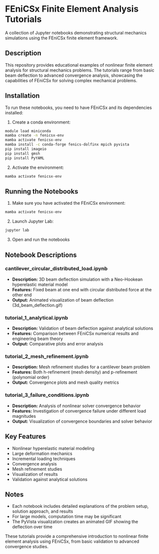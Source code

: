 # FEniCSx Finite Element Analysis Tutorials

A collection of Jupyter notebooks demonstrating structural mechanics simulations using the FEniCSx finite element framework.

## Description

This repository provides educational examples of nonlinear finite element analysis for structural mechanics problems. The tutorials range from basic beam deflection to advanced convergence analysis, showcasing the capabilities of FEniCSx for solving complex mechanical problems.

## Installation

To run these notebooks, you need to have FEniCSx and its dependencies installed:

1. Create a conda environment:
```bash
module load miniconda
mamba create -n fenicsx-env
mamba activate fenicsx-env
mamba install -c conda-forge fenics-dolfinx mpich pyvista
pip install imageio
pip install gmsh
pip install PyYAML
```

2. Activate the environment:
```bash
mamba activate fenicsx-env
```

## Running the Notebooks

1. Make sure you have activated the FEniCSx environment:
```bash
mamba activate fenicsx-env
```

2. Launch Jupyter Lab:
```bash
jupyter lab
```

3. Open and run the notebooks

## Notebook Descriptions

### cantilever_circular_distributed_load.ipynb
- **Description:** 3D beam deflection simulation with a Neo-Hookean hyperelastic material model
- **Features:** Fixed beam at one end with circular distributed force at the other end
- **Output:** Animated visualization of beam deflection (3d_beam_deflection.gif)

### tutorial_1_analytical.ipynb
- **Description:** Validation of beam deflection against analytical solutions
- **Features:** Comparison between FEniCSx numerical results and engineering beam theory
- **Output:** Comparative plots and error analysis

### tutorial_2_mesh_refinement.ipynb
- **Description:** Mesh refinement studies for a cantilever beam problem
- **Features:** Both h-refinement (mesh density) and p-refinement (polynomial order)
- **Output:** Convergence plots and mesh quality metrics

### tutorial_3_failure_conditions.ipynb
- **Description:** Analysis of nonlinear solver convergence behavior
- **Features:** Investigation of convergence failure under different load magnitudes
- **Output:** Visualization of convergence boundaries and solver behavior

## Key Features

- Nonlinear hyperelastic material modeling
- Large deformation mechanics
- Incremental loading techniques
- Convergence analysis
- Mesh refinement studies
- Visualization of results
- Validation against analytical solutions

## Notes

- Each notebook includes detailed explanations of the problem setup, solution approach, and results
- For large models, computation time may be significant
- The PyVista visualization creates an animated GIF showing the deflection over time

These tutorials provide a comprehensive introduction to nonlinear finite element analysis using FEniCSx, from basic validation to advanced convergence studies.